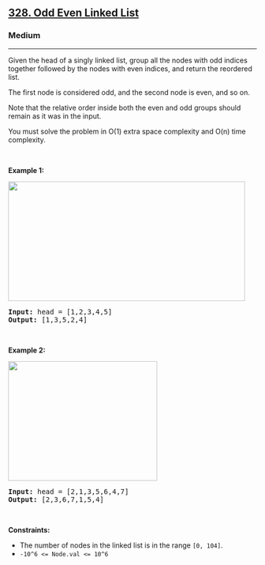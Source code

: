 <h2><a href="https://leetcode.com/problems/odd-even-linked-list/">328. Odd Even Linked List</a></h2><h3>Medium</h3><hr><div><p>
  
  <p>Given the head of a singly linked list, group all the nodes with odd indices together followed by the nodes with even indices, and return the reordered list.

The first node is considered odd, and the second node is even, and so on.

Note that the relative order inside both the even and odd groups should remain as it was in the input.

You must solve the problem in O(1) extra space complexity and O(n) time complexity.</p>
  
  <p>&nbsp;</p>
<p><strong>Example 1:</strong></p>
  <img alt="" src="https://assets.leetcode.com/uploads/2021/03/10/oddeven-linked-list.jpg" style="width: 480px; height: 242px;">
<pre><strong>Input:</strong> head = [1,2,3,4,5]
<strong>Output:</strong> [1,3,5,2,4]
</pre>
  
  
  <p>&nbsp;</p>
<p><strong>Example 2:</strong></p>
  <img alt="" src="https://assets.leetcode.com/uploads/2021/03/10/oddeven2-linked-list.jpg" style="width: 302px; height: 242px;">
<pre><strong>Input:</strong> head = [2,1,3,5,6,4,7]
<strong>Output:</strong> [2,3,6,7,1,5,4]
</pre>
  
  <p>&nbsp;</p>
<p><strong>Constraints:</strong></p>

<ul>
	<li>The number of nodes in the linked list is in the range <code>[0, 104]</code>.</li>
	<li><code>-10^6 &lt;= Node.val &lt;= 10^6</code></li>
</ul>
</div>
